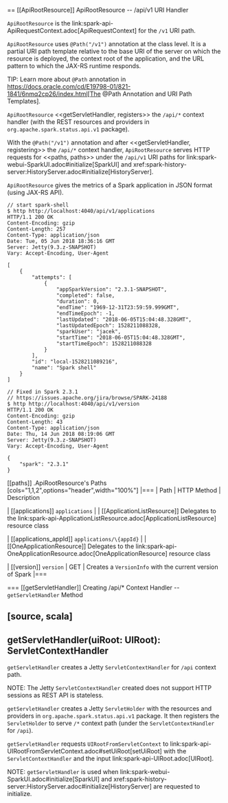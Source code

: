 == [[ApiRootResource]] ApiRootResource -- /api/v1 URI Handler

`ApiRootResource` is the link:spark-api-ApiRequestContext.adoc[ApiRequestContext] for the `/v1` URI path.

`ApiRootResource` uses `@Path("/v1")` annotation at the class level. It is a partial URI path template relative to the base URI of the server on which the resource is deployed, the context root of the application, and the URL pattern to which the JAX-RS runtime responds.

TIP: Learn more about `@Path` annotation in https://docs.oracle.com/cd/E19798-01/821-1841/6nmq2cp26/index.html[The @Path Annotation and URI Path Templates].

`ApiRootResource` <<getServletHandler, registers>> the `/api/*` context handler (with the REST resources and providers in `org.apache.spark.status.api.v1` package).

With the `@Path("/v1")` annotation and after <<getServletHandler, registering>> the `/api/*` context handler, `ApiRootResource` serves HTTP requests for <<paths, paths>> under the `/api/v1` URI paths for link:spark-webui-SparkUI.adoc#initialize[SparkUI] and xref:spark-history-server:HistoryServer.adoc#initialize[HistoryServer].

`ApiRootResource` gives the metrics of a Spark application in JSON format (using JAX-RS API).

```
// start spark-shell
$ http http://localhost:4040/api/v1/applications
HTTP/1.1 200 OK
Content-Encoding: gzip
Content-Length: 257
Content-Type: application/json
Date: Tue, 05 Jun 2018 18:36:16 GMT
Server: Jetty(9.3.z-SNAPSHOT)
Vary: Accept-Encoding, User-Agent

[
    {
        "attempts": [
            {
                "appSparkVersion": "2.3.1-SNAPSHOT",
                "completed": false,
                "duration": 0,
                "endTime": "1969-12-31T23:59:59.999GMT",
                "endTimeEpoch": -1,
                "lastUpdated": "2018-06-05T15:04:48.328GMT",
                "lastUpdatedEpoch": 1528211088328,
                "sparkUser": "jacek",
                "startTime": "2018-06-05T15:04:48.328GMT",
                "startTimeEpoch": 1528211088328
            }
        ],
        "id": "local-1528211089216",
        "name": "Spark shell"
    }
]

// Fixed in Spark 2.3.1
// https://issues.apache.org/jira/browse/SPARK-24188
$ http http://localhost:4040/api/v1/version
HTTP/1.1 200 OK
Content-Encoding: gzip
Content-Length: 43
Content-Type: application/json
Date: Thu, 14 Jun 2018 08:19:06 GMT
Server: Jetty(9.3.z-SNAPSHOT)
Vary: Accept-Encoding, User-Agent

{
    "spark": "2.3.1"
}
```

[[paths]]
.ApiRootResource's Paths
[cols="1,1,2",options="header",width="100%"]
|===
| Path
| HTTP Method
| Description

| [[applications]] `applications`
|
| [[ApplicationListResource]] Delegates to the link:spark-api-ApplicationListResource.adoc[ApplicationListResource] resource class

| [[applications_appId]] `applications/\{appId}`
|
| [[OneApplicationResource]] Delegates to the link:spark-api-OneApplicationResource.adoc[OneApplicationResource] resource class

| [[version]] `version`
| GET
| Creates a `VersionInfo` with the current version of Spark
|===

=== [[getServletHandler]] Creating /api/* Context Handler -- `getServletHandler` Method

[source, scala]
----
getServletHandler(uiRoot: UIRoot): ServletContextHandler
----

`getServletHandler` creates a Jetty `ServletContextHandler` for `/api` context path.

NOTE: The Jetty `ServletContextHandler` created does not support HTTP sessions as REST API is stateless.

`getServletHandler` creates a Jetty `ServletHolder` with the resources and providers in `org.apache.spark.status.api.v1` package. It then registers the `ServletHolder` to serve `/*` context path (under the `ServletContextHandler` for `/api`).

`getServletHandler` requests `UIRootFromServletContext` to link:spark-api-UIRootFromServletContext.adoc#setUiRoot[setUiRoot] with the `ServletContextHandler` and the input link:spark-api-UIRoot.adoc[UIRoot].

NOTE: `getServletHandler` is used when link:spark-webui-SparkUI.adoc#initialize[SparkUI] and xref:spark-history-server:HistoryServer.adoc#initialize[HistoryServer] are requested to initialize.
